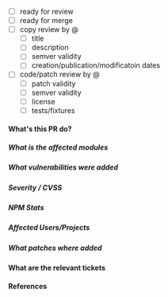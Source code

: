 - [ ] ready for review
- [ ] ready for merge
- [ ] copy review by @
  - [ ] title
  - [ ] description
  - [ ] semver validity
  - [ ] creation/publication/modificatoin dates
- [ ] code/patch review by @
  - [ ] patch validity
  - [ ] semver validity
  - [ ] license
  - [ ] tests/fixtures

#### What's this PR do?

##### What is the affected modules

##### What vulnerabilities were added

##### Severity / CVSS

##### NPM Stats

##### Affected Users/Projects 

##### What patches where added

#### What are the relevant tickets

#### References
